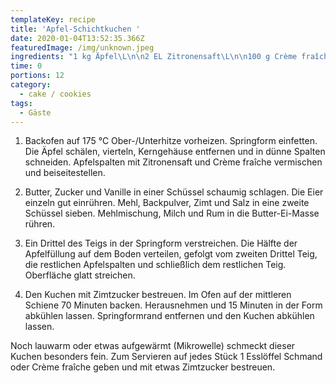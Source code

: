 ```yaml
---
templateKey: recipe
title: 'Apfel-Schichtkuchen '
date: 2020-01-04T13:52:35.366Z
featuredImage: /img/unknown.jpeg
ingredients: "1 kg Äpfel\L\n\n2 EL Zitronensaft\L\n\n100 g Crème fraîche\n\n\L150 g weiche Butter\L\n\n250 g Zucker\n\n\L¼ TL gemahlene Vanille\L\n\n4 Eier\L\n\n300 g Mehl\L\n\n2 ½ TL Backpulver\n\n\L1 TL gemahlener Zimt\L\n\n¼ TL Salz\L\n\n2 EL Milch\L\n\n1 EL Rum\L\n\n3 EL Zimtzucker"
time: 0
portions: 12
category:
  - cake / cookies
tags:
  - Gäste
---
```

1. Backofen auf 175 °C Ober-/Unterhitze vorheizen. Springform einfetten. Die Äpfel schälen, vierteln, Kerngehäuse entfernen und in dünne Spalten schneiden. Apfelspalten mit  Zitronensaft und Crème fraîche vermischen und beiseitestellen.

2. Butter, Zucker und Vanille in einer Schüssel schaumig schlagen. Die Eier einzeln gut einrühren. Mehl, Backpulver, Zimt und Salz in eine zweite Schüssel sieben. Mehlmischung, Milch und Rum in die Butter-Ei-Masse rühren.

3. Ein Drittel des Teigs in der Springform verstreichen. Die Hälfte der Apfelfüllung auf dem Boden verteilen, gefolgt vom zweiten Drittel Teig, die restlichen Apfelspalten und schließlich dem restlichen Teig. Oberfläche glatt streichen.

4. Den Kuchen mit Zimtzucker bestreuen. Im Ofen auf der mittleren Schiene 70 Minuten backen. Herausnehmen und 15 Minuten in der Form abkühlen lassen. Springformrand entfernen und den Kuchen abkühlen lassen.

Noch lauwarm oder etwas aufgewärmt (Mikrowelle) schmeckt dieser Kuchen besonders fein. Zum Servieren auf jedes Stück 1 Esslöffel Schmand oder Crème fraîche geben und mit etwas Zimtzucker bestreuen.
